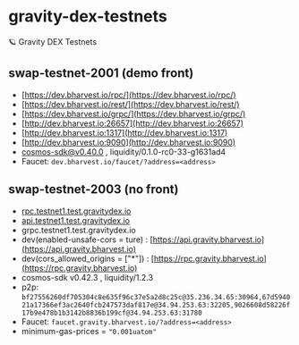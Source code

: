 # gravity-dex-testnets
🪐 Gravity DEX Testnets


## swap-testnet-2001 (demo front)
- [https://dev.bharvest.io/rpc/](https://dev.bharvest.io/rpc/) 
- [https://dev.bharvest.io/rest/](https://dev.bharvest.io/rest/) 
- [https://dev.bharvest.io/grpc/](https://dev.bharvest.io/grpc/) 
- [http://dev.bharvest.io:26657](http://dev.bharvest.io:26657) 
- [http://dev.bharvest.io:1317](http://dev.bharvest.io:1317)
- [http://dev.bharvest.io:9090](http://dev.bharvest.io:9090) 
- cosmos-sdk@v0.40.0 , liquidity/0.1.0-rc0-33-g1631ad4
- Faucet: `dev.bharvest.io/faucet/?address=<address>`

## swap-testnet-2003 (no front)
- [rpc.testnet1.test.gravitydex.io](https://rpc.testnet1.test.gravitydex.io) 
- [api.testnet1.test.gravitydex.io](https://api.testnet1.test.gravitydex.io) 
- grpc.testnet1.test.gravitydex.io 
- dev(enabled-unsafe-cors = ture) : [https://api.gravity.bharvest.io](https://api.gravity.bharvest.io)
- dev(cors_allowed_origins = ["*"]) : [https://rpc.gravity.bharvest.io](https://rpc.gravity.bharvest.io)
- cosmos-sdk v0.42.3 , liquidity/1.2.3
- p2p: `bf27556260df705304c8e635f96c37e5a2d8c25c@35.236.34.65:30964,67d594021a17366ef3ac2640fcb247573daf817e@34.94.253.63:32205,9026608d58226f17b9e478b1b3142b8836b199cf@34.94.253.63:31780`
- Faucet: `faucet.gravity.bharvest.io/?address=<address>`
- minimum-gas-prices = `"0.001uatom"`
